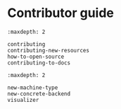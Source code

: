 # Contributor guide

```{toctree}
:maxdepth: 2

contributing
contributing-new-resources
how-to-open-source
contributing-to-docs
```

```{toctree}
:maxdepth: 2

new-machine-type
new-concrete-backend
visualizer
```
